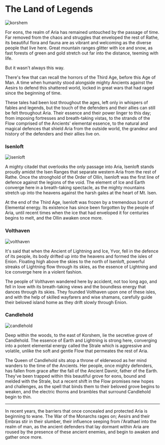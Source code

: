 # The Land of Legends

![korshem](https://media.githubusercontent.com/media/nathaneastwood/fablore/main/src/world-of-rathe/aria/media/korshem.webp)

For eons, the realm of Aria has remained untouched by the passage of time. Far removed from the chaos and struggles that enveloped the rest of Rathe, its beautiful flora and fauna are as vibrant and welcoming as the diverse people that live here. Great mountain ranges glitter with ice and snow, as fast forests of green and gold stretch out far into the distance, teeming with life.

But it wasn't always this way.

There's few that can recall the horrors of the Third Age, before this Age of Man. A time when humanity stood alongside mighty Ancients against the Aesirs to defend this shattered world, locked in great wars that had raged since the beginning of time.

These tales had been lost throughout the ages, left only in whispers of fables and legends, but the touch of the defenders and their allies can still be felt throughout Aria. Their essence and their power linger to this day; from imposing fortresses and breath-taking vistas, to the strands of the Flow comprised of the Ancients' elemental essence, to the natural and magical defences that shield Aria from the outside world, the grandeur and history of the defenders and their allies live on.

### Isenloft

![isenloft](https://media.githubusercontent.com/media/nathaneastwood/fablore/main/src/world-of-rathe/aria/media/isenloft.webp)

A mighty citadel that overlooks the only passage into Aria, Isenloft stands proudly amidst the Isen Ranges that separate western Aria from the rest of Rathe. Once the stronghold of the Order of Ollin, Isenloft was the first line of defence against the legions of the void. The element of Ice and Earth converge here in a breath-taking spectacle, as the mighty mountains stretch up into the heavens against the harsh gales at the heart of Mt. Isen.

At the end of the Third Age, Isenloft was frozen by a tremendous burst of Elemental energy. Its existence has since been forgotten by the people of Aria, until recent times when the ice that had enveloped it for centuries begins to melt, and the Ollin awaken once more.

### Volthaven

![volthaven](https://media.githubusercontent.com/media/nathaneastwood/fablore/main/src/world-of-rathe/aria/media/volthaven.webp)

It's said that when the Ancient of Lightning and Ice, Yvor, fell in the defence of its people, its body drifted up into the heavens and formed the isles of Enion. Floating high above the skies to the north of Isenloft, powerful streaks of Lightning flow through its skies, as the essence of Lightning and Ice converge here in a violent fashion.

The people of Volthaven wandered here by accident, not too long ago, and fell in love with its breath-taking views and the boundless energy that dances through its skies. They founded Volthaven upon one of these isles, and with the help of skilled wayfarers and wise shamans, carefully guide their beloved island home as they drift slowly through Enion.

### Candlehold

![candlehold](https://media.githubusercontent.com/media/nathaneastwood/fablore/main/src/world-of-rathe/aria/media/candlehold.webp)

Deep within the woods, to the east of Korshem, lie the secretive grove of Candlehold. The essence of Earth and Lightning is strong here, converging into a potent elemental energy called the Strale which is aggressive and volatile, unlike the soft and gentle Flow that permeates the rest of Aria.

The Queen of Candlehold sits atop a throne of elderwood as her mind wanders to the time of the Ancients. Her people, once mighty defenders, has fallen from grace after the fall of the Ancient Davnir, father of the Earth. They've been trapped within this beautiful grove for eons, bound and melded with the Strale, but a recent shift in the Flow promises new hopes and challenges, as the spell that binds them to their beloved grove begins to weaken, and the electric thorns and brambles that surround Candlehold begin to thin.

---

In recent years, the barriers that once concealed and protected Aria is beginning to wane. The War of the Monarchs rages on; Aesirs and their Embras stir in their slumber, their influence seeping from i'Arathael into the realm of man, as the ancient defenders that lay dormant within Aria are roused by the presence of these ancient enemies, and begin to awaken and gather once more.
